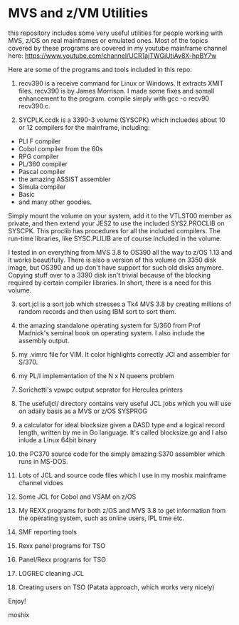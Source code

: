# MVS and z/VM Utilities

this repository includes some very useful utilities for people working with MVS, z/OS on real mainframes or emulated ones. Most of the topics covered by these programs are covered in my youtube mainframe channel here: https://www.youtube.com/channel/UCR1ajTWGiUtiAv8X-hpBY7w

Here are some of the programs and tools included in this repo:

1. recv390 is a receive command for Linux or Windows. It extracts XMIT files. recv390 is by James Morrison. I made some fixes and 
   somall enhancement to the program. compile simply with gcc -o recv90 recv390.c.


2. SYCPLK.ccdk is a 3390-3 volume (SYSCPK) which incluedes about 10 or 12 compilers for the mainframe, including:

- PLI F compiler
- Cobol compiler from the 60s
- RPG compiler
- PL/360 compiler
- Pascal compiler
- the amazing ASSIST assembler
- Simula compiler
- Basic
- and many other goodies. 

 Simply mount the volume on your system, add it to the VTLST00 member as private, and then extend your JES2 to use the included
 SYS2.PROCLIB on SYSCPK. This proclib has procedures for all the included compilers. The run-time libraries, like SYSC.PLILIB are of course included in the volume. 

 I  tested in on everything from MVS 3.8 to OS390 all the way to z/OS 1.13 and it works beautifully. There is also a version of this volume on 3350 disk image, but OS390 and up don't have support for such old disks anymore. Copying stuff over to a 3390 disk isn't trivial because of the blocking required by certain compiler libraries. In short, there is a need for this volume. 

3. sort.jcl is a sort job which stresses a Tk4 MVS 3.8 by creating millions of random records and then using IBM sort to sort them. 

4. the amazing standalone operating system for S/360 from Prof Madnick's seminal book on operating system. I also include the assembly output. 

5. my .vimrc file for VIM. It color highlights correctly JCl and assembler for S/370. 

6. my PL/I implementation of the N x N queens problem

7. Sorichetti's vpwpc output seprator for Hercules printers

8. The usefuljcl/ directory contains very useful JCL jobs which you will use on adaily basis as a MVS or z/OS SYSPROG

9. a calculator for ideal blocksize given a DASD type and a logical record length, written by me in Go language. It's called blocksize.go and I also inlude a Linux 64bit binary

10. the PC370 source code for the simply amazing S370 assembler which runs in MS-DOS. 

11. Lots of JCL and source code files which I use in my moshix mainframe channel vidoes

12. Some JCL for Cobol and VSAM on z/OS

13. My REXX programs for both z/OS and MVS 3.8 to get information from the operating system, such as online users, IPL time etc. 

14. SMF reporting tools

15. Rexx panel programs for TSO

16. Panel/Rexx programs for TSO

17. LOGREC cleaning JCL

18. Creating users on TSO (Patata approach, which works very nicely)




Enjoy!

moshix
